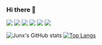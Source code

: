 ### Hi there 👋
![](https://img.shields.io/badge/%2B-Vision-brightgreen)
![](https://img.shields.io/badge/%2B-ML&DL-brightgreen)
![](https://img.shields.io/badge/%2B-Python-brightgreen)
![](https://img.shields.io/badge/%2B-C/C++-brightgreen)
![](https://img.shields.io/badge/%2B-Shell-brightgreen)
![](https://img.shields.io/badge/%2B-Linux-brightgreen)


![Junx's GitHub stats](https://github-readme-stats.vercel.app/api?username=junxnone&show_icons=true&theme=dark)
[![Top Langs](https://github-readme-stats.vercel.app/api/top-langs/?username=junxnone&langs_count=10&hide=javascript,html,CSS,SCSS&layout=compact&custom_title=Junx+Most+Used+Languages)](https://github.com/junxnone)
